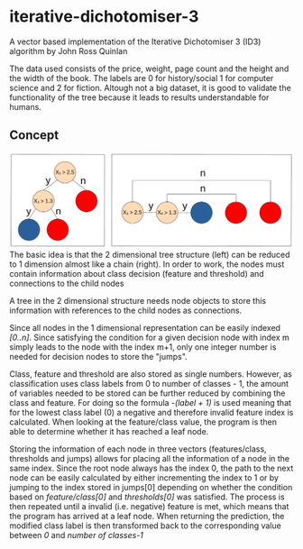 # iterative-dichotomiser-3
A vector based implementation of the Iterative Dichotomiser 3 (ID3) algorithm by John Ross Quinlan

The data used consists of the price, weight, page count and the height and the width of the book. The labels are 0 for history/social 1 for computer science and 2 for fiction. Altough not a big dataset, it is good to validate the functionality of the tree because it leads to results understandable for humans.

## Concept
![](images/tree.png "decision tree")
The basic idea is that the 2 dimensional tree structure (left) can be reduced to 1 dimension almost like a chain (right). In order to work, the nodes must contain information about class decision (feature and threshold) and connections to the  child nodes

A tree in the 2 dimensional structure needs node objects to store this information with references to the child nodes as connections. 

Since all nodes in the 1 dimensional representation can be easily indexed *[0..n]*. Since satisfying the condition for a given decision node with index m simply leads to the node with the index m+1, only one integer number is needed for decision nodes to store the "jumps".

Class, feature and threshold are also stored as single numbers. However, as classification uses class labels from 0 to number of classes - 1, the amount of variables needed to be stored can be further reduced by combining the class and feature. For doing so the formula *-(label + 1)* is used meaning that for the lowest class label (0) a negative and therefore invalid feature index is calculated. When looking at the feature/class value, the program is then able to determine whether it has reached a leaf node.

Storing the information of each node in three vectors (features/class, thresholds and jumps) allows for placing all the information of a node in the same index. Since the root node always has the index 0, the path to the next node can be easily calculated by either incrementing the index to 1 or by jumping to the index stored in jumps[0] depending on whether the condition based on *feature/class[0]* and *thresholds[0]* was satisfied. The process is then repeated until a invalid (i.e. negative) feature is met, which means that the program has arrived at a leaf node. When returning the prediction, the modified class label is then transformed back to the corresponding value between *0* and *number of classes-1*
